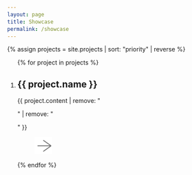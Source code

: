 ```yaml
---
layout: page
title: Showcase
permalink: /showcase
---
```


<style>
	.card {
		width: 30%;
		flex-grow: 1;
	}
	.card.big {
		min-width: 40%;
		max-width: 70%;
		flex-grow: 2;
		aspect-ratio: 3/2;
	}
	.card figcaption {
		padding: 1.5em;
		background: linear-gradient(transparent, rgba(0, 0, 0, 0.75));
		text-shadow: 0 0 1px black;
		row-gap: 1em;
	}
	.card.big figcaption {
		flex-direction: row;
		justify-content: space-between;
		align-items: center;
	}
</style>

{% assign projects = site.projects | sort: "priority" | reverse %}

<ol class="grid" id="showcase-grid">{% for project in projects %}
	<li class="card{% if project.highlight %} big{%endif%}" style="background-image: url({{ project.image }})">
		<figcaption>
			<span>
				<h2>{{ project.name }}</h2>
				<span>{{ project.content | remove: "<p>" | remove: "</p>" }}</span>
			</span>
			<menu><a href="{{ project.url }}" title="Link"><img class="invert" src="/images/forward.svg"></a></menu>
		</figcaption>
	</li>{% endfor %}
</ol>
